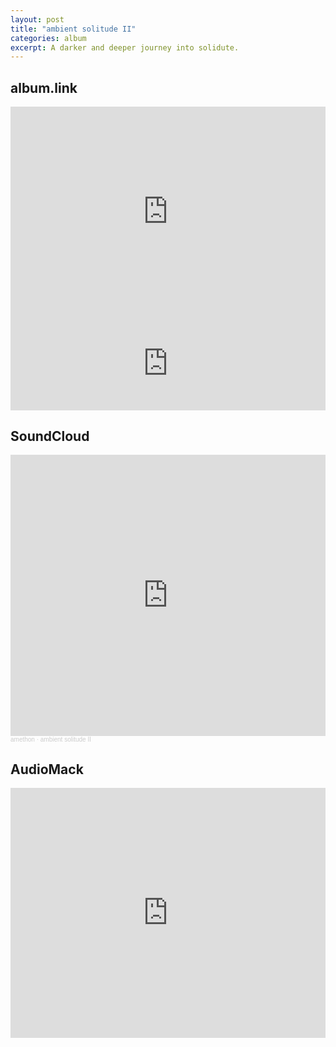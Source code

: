 ```yaml
---
layout: post
title: "ambient solitude II"
categories: album
excerpt: A darker and deeper journey into solidute.
---
```


<h2>album.link</h2>

<div style="max-width:100%;"><div style="position:relative;padding-bottom:calc(56.25% + 52px);height: 0;"><iframe style="position:absolute;top:0;left:0;" width="100%" height="100%" src="https://odesli.co/embed/?url=https%3A%2F%2Falbum.link%2Fam%2F15194003&theme=dark" frameborder="0" allowfullscreen sandbox="allow-same-origin allow-scripts allow-presentation allow-popups allow-popups-to-escape-sandbox" allow="clipboard-read; clipboard-write"></iframe></div></div>


<iframe width="100%" height="150" src="https://odesli.co/embed/?url=https%3A%2F%2Falbum.link%2Fam%2F15194003&theme=dark" frameborder="0" allowfullscreen sandbox="allow-same-origin allow-scripts allow-presentation allow-popups allow-popups-to-escape-sandbox" allow="clipboard-read; clipboard-write"></iframe>

<h2>SoundCloud</h2>

<iframe width="100%" height="450" scrolling="no" frameborder="no" allow="autoplay" src="https://w.soundcloud.com/player/?url=https%3A//api.soundcloud.com/playlists/1317640474&color=%234c5454&auto_play=false&hide_related=false&show_comments=true&show_user=true&show_reposts=false&show_teaser=true"></iframe><div style="font-size: 10px; color: #cccccc;line-break: anywhere;word-break: normal;overflow: hidden;white-space: nowrap;text-overflow: ellipsis; font-family: Interstate,Lucida Grande,Lucida Sans Unicode,Lucida Sans,Garuda,Verdana,Tahoma,sans-serif;font-weight: 100;"><a href="https://soundcloud.com/amethon-com" title="amethon" target="_blank" style="color: #cccccc; text-decoration: none;">amethon</a> · <a href="https://soundcloud.com/amethon-com/sets/ambient-solitude-ii" title="ambient solitude II" target="_blank" style="color: #cccccc; text-decoration: none;">ambient solitude II</a></div>

<h2>AudioMack</h2>

<iframe src="https://audiomack.com/embed/album/amethon/ambient-solitude-ii?background=1" scrolling="no" width="100%" height="400" scrollbars="no" frameborder="0"></iframe>